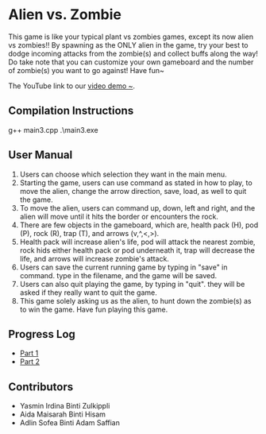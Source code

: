 # Alien vs. Zombie

This game is like your typical plant vs zombies games, except its now alien vs zombies!! By spawning as the ONLY alien in the game, try your best to dodge incoming attacks from the zombie(s) and collect buffs along the way! Do take note that you can customize your own gameboard and the number of zombie(s) you want to go against! Have fun~

The YouTube link to our [video demo ~](https://youtu.be/dAhQZ3tbdTs).

## Compilation Instructions

g++ main3.cpp 
.\main3.exe

## User Manual

1. Users can choose which selection they want in the main menu.
2. Starting the game, users can use command as stated in how to play, to move the alien, change the arrow direction, save, load, as well to quit the game.
3. To move the alien, users can command up, down, left and right, and the alien will move until it hits the border or encounters the rock.
4. There are few objects in the gameboard, which are, health pack (H), pod (P), rock (R), trap (T), and arrows (v,^,<,>).
5. Health pack will increase alien's life, pod will attack the nearest zombie, rock hids either health pack or pod underneath it, trap will decrease the life, and arrows will increase zombie's attack. 
6. Users can save the current running game by typing in "save" in command. type in the filename, and the game will be saved.
7. Users can also quit playing the game, by typing in "quit". they will be asked if they really want to quit the game.
8. This game solely asking us as the alien, to hunt down the zombie(s) as to win the game. Have fun playing this game.

## Progress Log

- [Part 1](PART1.md)
- [Part 2](PART2.md)

## Contributors

- Yasmin Irdina Binti Zulkippli
- Aida Maisarah Binti Hisam
- Adlin Sofea Binti Adam Saffian
